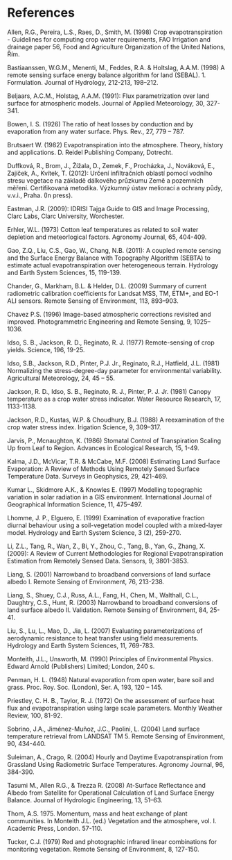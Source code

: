 # References

Allen, R.G., Pereira, L.S., Raes, D., Smith, M. (1998) Crop evapotranspiration - Guidelines for computing crop water requirements, FAO Irrigation and drainage paper 56, Food and Agriculture Organization of the United Nations, Řím.

Bastiaanssen, W.G.M., Menenti, M., Feddes, R.A. & Holtslag, A.A.M. (1998) A remote sensing surface energy balance algorithm for land (SEBAL). 1. Formulation. Journal of Hydrology, 212-213, 198–212.

Beljaars, A.C.M., Holstag, A.A.M. (1991): Flux parametrization over land surface for atmospheric models. Journal of Applied Meteorology, 30, 327-341.

Bowen, I. S. (1926) The ratio of heat losses by conduction and by evaporation from any water surface. Phys. Rev., 27, 779 – 787.

Brutsaert W. (1982) Evapotranspiration into the atmosphere. Theory, history and applications. D. Reidel Publishing Company, Dotrecht.

Duffková, R., Brom, J., Žížala, D., Zemek, F., Procházka, J., Nováková, E., Zajíček, A., Kvítek, T. (2012): Určení infiltračních oblastí pomocí vodního stresu vegetace na základě dálkového průzkumu Země a pozemních měření. Certifikovaná metodika. Výzkumný ústav meliorací a ochrany půdy, v.v.i., Praha. (In press).

Eastman, J.R. (2009): IDRISI Tajga Guide to GIS and Image Processing, Clarc Labs, Clarc University, Worchester.

Erhler, W.L. (1973) Cotton leaf temperatures as related to soil water depletion and meteorlogical factors. Agronomy Journal, 65, 404-409.

Gao, Z.Q., Liu, C.S., Gao, W., Chang, N.B. (2011): A coupled remote sensing and the Surface Energy Balance with Topography Algorithm (SEBTA) to estimate actual evapotranspiration over heterogeneous terrain. Hydrology and Earth System Sciences, 15, 119-139.

Chander, G., Markham, B.L. & Helder, D.L. (2009) Summary of current radiometric calibration coefficients for Landsat MSS, TM, ETM+, and EO-1 ALI sensors. Remote Sensing of Environment, 113, 893–903.

Chavez P.S. (1996) Image-based atmospheric corrections revisited and improved. Photogrammetric Engineering and Remote Sensing, 9, 1025–1036. 

Idso, S. B., Jackson, R. D., Reginato, R. J. (1977) Remote-sensing of crop yields. Science, 196, 19-25.

Idso, S.B., Jackson, R.D., Pinter, P.J. Jr., Reginato, R.J., Hatfield, J.L. (1981) Normalizing the stress-degree-day parameter for environmental variability. Agricultural Meteorology, 24, 45 – 55.

Jackson, R. D., Idso, S. B., Reginato, R. J., Pinter, P. J. Jr. (1981) Canopy temperature as a crop water stress indicator. Water Resource Research, 17, 1133-1138.

Jackson, R.D., Kustas, W.P. & Choudhury, B.J. (1988) A reexamination of the crop water stress index. Irigation Science, 9, 309–317.

Jarvis, P., Mcnaughton, K. (1986) Stomatal Control of Transpiration Scaling Up from Leaf to Region. Advances in Ecological Research, 15, 1-49.

Kalma, J.D., McVicar, T.R. & McCabe, M.F. (2008) Estimating Land Surface Evaporation: A Review of Methods Using Remotely Sensed Surface Temperature Data. Surveys in Geophysics, 29, 421-469.

Kumar L., Skidmore A.K., & Knowles E. (1997) Modelling topographic variation in solar radiation in a GIS environment. International Journal of Geographical Information Science, 11, 475–497. 

Lhomme, J. P., Elguero, E. (1999) Examination of evaporative fraction diurnal behaviour using a soil-vegetation model coupled with a mixed-layer model. Hydrology and Earth System Science, 3 (2), 259-270.

Li, Z.L., Tang, R., Wan, Z., Bi, Y., Zhou, C., Tang, B., Yan, G., Zhang, X. (2009): A Review of Current Methodologies for Regional Evapotranspiration Estimation from Remotely Sensed Data. Sensors, 9, 3801-3853.

Liang, S. (2001) Narrowband to broadband conversions of land surface albedo I. Remote Sensing of Environment, 76, 213-238.

Liang, S., Shuey, C.J., Russ, A.L., Fang, H., Chen, M., Walthall, C.L., Daughtry, C.S., Hunt, R. (2003) Narrowband to broadband conversions of land surface albedo II. Validation. Remote Sensing of Environment, 84, 25-41.

Liu, S., Lu, L., Mao, D., Jia, L. (2007) Evaluating parameterizations of aerodynamic resistance to heat transfer using field measurements. Hydrology and Earth System Sciences, 11, 769-783.

Monteith, J.L., Unsworth, M. (1990) Principles of Environmental Physics. Edward Arnold (Publishers) Limited; London, 240 s.

Penman, H. L. (1948) Natural evaporation from open water, bare soil and grass. Proc. Roy. Soc. (London), Ser. A, 193, 120 – 145.

Priestley, C. H. B., Taylor, R. J. (1972) On the assessment of surface heat flux and evapotranspiration using large scale parameters. Monthly Weather Review, 100, 81-92.

Sobrino, J.A., Jiménez-Muñoz, J.C., Paolini, L. (2004) Land surface temperature retrieval from LANDSAT TM 5. Remote Sensing of Environment, 90, 434-440.

Suleiman, A., Crago, R. (2004) Hourly and Daytime Evapotranspiration from Grassland Using Radiometric Surface Temperatures. Agronomy Journal, 96, 384-390.

Tasumi M., Allen R.G., & Trezza R. (2008) At-Surface Reflectance and Albedo from Satellite for Operational Calculation of Land Surface Energy Balance. Journal of Hydrologic Engineering, 13, 51–63. 

Thom, A.S. 1975. Momentum, mass and heat exchange of plant communities. In Monteith J.L. (ed.) Vegetation and the atmosphere, vol. I. Academic Press, London. 57-110.

Tucker, C.J. (1979) Red and photographic infrared linear combinations for monitoring vegetation. Remote Sensing of Environment, 8, 127-150.